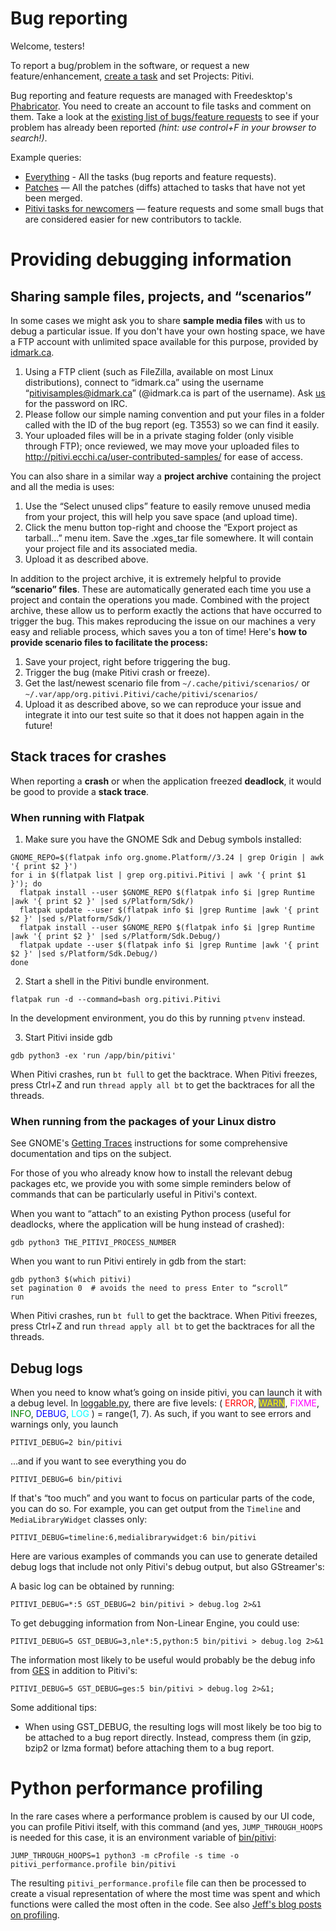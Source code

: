 # Bug reporting

Welcome, testers!

To report a bug/problem in the software, or request a new
feature/enhancement, [create a
task](https://phabricator.freedesktop.org/maniphest/task/edit/form/1/?projects=pitivi)
and set Projects: Pitivi.

Bug reporting and feature requests are managed with Freedesktop's
[Phabricator](https://phabricator.freedesktop.org). You need to create
an account to file tasks and comment on them. Take a look at the
[existing list of bugs/feature
requests](https://phabricator.freedesktop.org/tag/pitivi/) to see if
your problem has already been reported *(hint: use control+F in your
browser to search!)*.

Example queries:

-   [Everything](https://phabricator.freedesktop.org/tag/pitivi/) - All
    the tasks (bug reports and feature requests).
-   [Patches](https://phabricator.freedesktop.org/differential/query/8RA8XgY0ogT3/)
    — All the patches (diffs) attached to tasks that have not yet been
    merged.
-   [Pitivi tasks for
    newcomers](https://phabricator.freedesktop.org/project/view/111/) —
    feature requests and some small bugs that are considered easier for
    new contributors to tackle.

# Providing debugging information

## Sharing sample files, projects, and “scenarios”

In some cases we might ask you to share **sample media files** with us
to debug a particular issue. If you don't have your own hosting space,
we have a FTP account with unlimited space available for this purpose,
provided by [idmark.ca](http://idmark.ca).

1.  Using a FTP client (such as FileZilla, available on most Linux
    distributions), connect to “idmark.ca” using the username
    “pitivisamples@idmark.ca” (@idmark.ca is part of the username). Ask
    [us](The_people.md) for the password on IRC.
2.  Please follow our simple naming convention and put your files in a
    folder called with the ID of the bug report (eg. T3553) so we can
    find it easily.
3.  Your uploaded files will be in a private staging folder (only
    visible through FTP); once reviewed, we may move your uploaded files
    to <http://pitivi.ecchi.ca/user-contributed-samples/> for ease of
    access.

You can also share in a similar way a **project archive** containing the
project and all the media is uses:

1.  Use the “Select unused clips” feature to easily remove unused media
    from your project, this will help you save space (and upload time).
2.  Click the menu button top-right and choose the “Export project as
    tarball...” menu item. Save the .xges\_tar file somewhere. It will
    contain your project file and its associated media.
3.  Upload it as described above.

In addition to the project archive, it is extremely helpful to provide
**“scenario” files**. These are automatically generated each time you
use a project and contain the operations you made. Combined with the
project archive, these allow us to perform exactly the actions that have
occurred to trigger the bug. This makes reproducing the issue on our
machines a very easy and reliable process, which saves you a ton of
time! Here's **how to provide scenario files to facilitate the
process:**

1.  Save your project, right before triggering the bug.
2.  Trigger the bug (make Pitivi crash or freeze).
3.  Get the last/newest scenario file from `~/.cache/pitivi/scenarios/`
    or `~/.var/app/org.pitivi.Pitivi/cache/pitivi/scenarios/`
4.  Upload it as described above, so we can reproduce your issue and
    integrate it into our test suite so that it does not happen again in
    the future!

## Stack traces for crashes

When reporting a **crash** or when the application freezed **deadlock**,
it would be good to provide a **stack trace**.

### When running with Flatpak

1. Make sure you have the GNOME Sdk and Debug symbols installed:

```
GNOME_REPO=$(flatpak info org.gnome.Platform//3.24 | grep Origin | awk '{ print $2 }')
for i in $(flatpak list | grep org.pitivi.Pitivi | awk '{ print $1 }'); do
  flatpak install --user $GNOME_REPO $(flatpak info $i |grep Runtime |awk '{ print $2 }' |sed s/Platform/Sdk/)
  flatpak update --user $(flatpak info $i |grep Runtime |awk '{ print $2 }' |sed s/Platform/Sdk/)
  flatpak install --user $GNOME_REPO $(flatpak info $i |grep Runtime |awk '{ print $2 }' |sed s/Platform/Sdk.Debug/)
  flatpak update --user $(flatpak info $i |grep Runtime |awk '{ print $2 }' |sed s/Platform/Sdk.Debug/)
done
```

2. Start a shell in the Pitivi bundle environment.

```
flatpak run -d --command=bash org.pitivi.Pitivi
```
In the development environment, you do this by running `ptvenv` instead.

3. Start Pitivi inside gdb

```
gdb python3 -ex 'run /app/bin/pitivi'
```

When Pitivi crashes, run `bt full` to get the backtrace. When Pitivi
freezes, press Ctrl+Z and run `thread apply all bt` to get the
backtraces for all the threads.

### When running from the packages of your Linux distro

See GNOME's [Getting
Traces](https://wiki.gnome.org/Community/GettingInTouch/Bugzilla/GettingTraces)
instructions for some comprehensive documentation and tips on the
subject.

For those of you who already know how to install the relevant debug
packages etc, we provide you with some simple reminders below of
commands that can be particularly useful in Pitivi's context.

When you want to “attach” to an existing Python process (useful for
deadlocks, where the application will be hung instead of crashed):

```
gdb python3 THE_PITIVI_PROCESS_NUMBER
```

When you want to run Pitivi entirely in gdb from the start:

```
gdb python3 $(which pitivi)
set pagination 0  # avoids the need to press Enter to “scroll”
run
```

When Pitivi crashes, run `bt full` to get the backtrace. When Pitivi
freezes, press Ctrl+Z and run `thread apply all bt` to get the
backtraces for all the threads.

## Debug logs

When you need to know what’s going on inside pitivi, you can launch it
with a debug level. In
[loggable.py](https://git.gnome.org/browse/pitivi/tree/pitivi/utils/loggable.py#n50),
there are five levels: ( <span style="color:red;">ERROR</span>,
<span style="color:yellow; background-color:gray;">WARN</span>,
<span style="color:magenta;">FIXME</span>,
<span style="color:green;">INFO</span>,
<span style="color:blue;">DEBUG</span>,
<span style="color:cyan;">LOG</span> ) = range(1, 7). As such, if you
want to see errors and warnings only, you launch

```
PITIVI_DEBUG=2 bin/pitivi
```

...and if you want to see everything you do

```
PITIVI_DEBUG=6 bin/pitivi
```

If that's “too much” and you want to focus on particular parts of the
code, you can do so. For example, you can get output from the `Timeline`
and `MediaLibraryWidget` classes only:

```
PITIVI_DEBUG=timeline:6,medialibrarywidget:6 bin/pitivi
```

Here are various examples of commands you can use to generate detailed
debug logs that include not only Pitivi's debug output, but also
GStreamer's:

A basic log can be obtained by running:

```
PITIVI_DEBUG=*:5 GST_DEBUG=2 bin/pitivi > debug.log 2>&1
```

To get debugging information from Non-Linear Engine, you could use:

```
PITIVI_DEBUG=5 GST_DEBUG=3,nle*:5,python:5 bin/pitivi > debug.log 2>&1
```

The information most likely to be useful would probably be the debug
info from [GES](GES.md) in addition to Pitivi's:

```
PITIVI_DEBUG=5 GST_DEBUG=ges:5 bin/pitivi > debug.log 2>&1;
```

Some additional tips:

-   When using GST\_DEBUG, the resulting logs will most likely be too
    big to be attached to a bug report directly. Instead, compress them
    (in gzip, bzip2 or lzma format) before attaching them to a bug
    report.

# Python performance profiling

In the rare cases where a performance problem is caused by our UI code,
you can profile Pitivi itself, with this command (and yes,
`JUMP_THROUGH_HOOPS` is needed for this case, it is an environment
variable of
[bin/pitivi](https://git.gnome.org/browse/pitivi/tree/bin/pitivi.in):

```
JUMP_THROUGH_HOOPS=1 python3 -m cProfile -s time -o pitivi_performance.profile bin/pitivi
```

The resulting `pitivi_performance.profile` file can then be processed
to create a visual representation of where the most time was spent and
which functions were called the most often in the code. See also [Jeff's
blog posts on profiling](http://jeff.ecchi.ca/blog/tag/profiling/).

